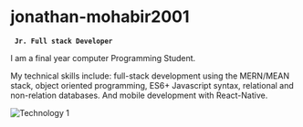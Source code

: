 # jonathan-mohabir2001

**` Jr. Full stack Developer`**

I am a final year computer Programming Student. 

My technical skills include:
full-stack development using the MERN/MEAN stack, object oriented programming, ES6+ Javascript syntax, relational and non-relation databases. And mobile development with React-Native. 

<p align-"left">

  
  <img src="https://imgs.search.brave.com/Ln85inye_gVHyhDzk8t2reFaFLWFHkXpGB23hQ1TiEU/rs:fit:948:225:1/g:ce/aHR0cHM6Ly90c2Uy/Lm1tLmJpbmcubmV0/L3RoP2lkPU9JUC5N/aEttYkY2NHVpMS1D/RXpLQ2F6TGd3SGFE/dCZwaWQ9QXBp" alt="Technology 1">


</p>
